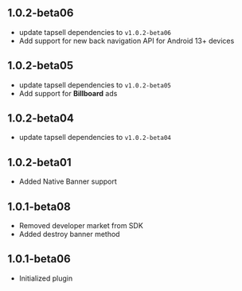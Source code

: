 ## 1.0.2-beta06

- update tapsell dependencies to `v1.0.2-beta06`
- Add support for new back navigation API for Android 13+ devices

## 1.0.2-beta05

- update tapsell dependencies to `v1.0.2-beta05`
- Add support for **Billboard** ads

## 1.0.2-beta04

- update tapsell dependencies to `v1.0.2-beta04`

## 1.0.2-beta01

- Added Native Banner support

## 1.0.1-beta08

- Removed developer market from SDK
- Added destroy banner method

## 1.0.1-beta06

- Initialized plugin
